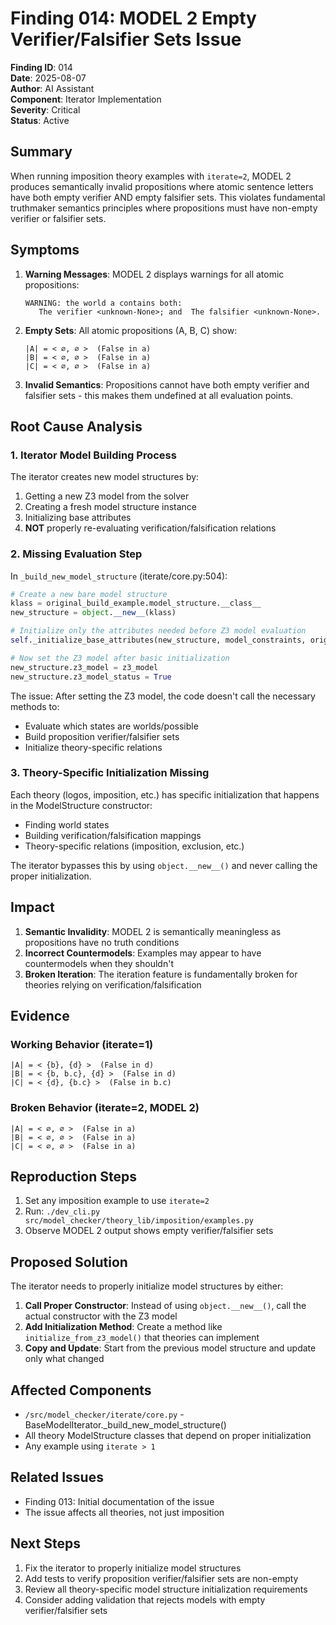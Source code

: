 # Finding 014: MODEL 2 Empty Verifier/Falsifier Sets Issue

**Finding ID**: 014  
**Date**: 2025-08-07  
**Author**: AI Assistant  
**Component**: Iterator Implementation  
**Severity**: Critical  
**Status**: Active

## Summary

When running imposition theory examples with `iterate=2`, MODEL 2 produces semantically invalid propositions where atomic sentence letters have both empty verifier AND empty falsifier sets. This violates fundamental truthmaker semantics principles where propositions must have non-empty verifier or falsifier sets.

## Symptoms

1. **Warning Messages**: MODEL 2 displays warnings for all atomic propositions:
   ```
   WARNING: the world a contains both:
      The verifier <unknown-None>; and  The falsifier <unknown-None>.
   ```

2. **Empty Sets**: All atomic propositions (A, B, C) show:
   ```
   |A| = < ∅, ∅ >  (False in a)
   |B| = < ∅, ∅ >  (False in a)
   |C| = < ∅, ∅ >  (False in a)
   ```

3. **Invalid Semantics**: Propositions cannot have both empty verifier and falsifier sets - this makes them undefined at all evaluation points.

## Root Cause Analysis

### 1. Iterator Model Building Process

The iterator creates new model structures by:
1. Getting a new Z3 model from the solver
2. Creating a fresh model structure instance
3. Initializing base attributes
4. **NOT** properly re-evaluating verification/falsification relations

### 2. Missing Evaluation Step

In `_build_new_model_structure` (iterate/core.py:504):
```python
# Create a new bare model structure 
klass = original_build_example.model_structure.__class__
new_structure = object.__new__(klass)

# Initialize only the attributes needed before Z3 model evaluation
self._initialize_base_attributes(new_structure, model_constraints, original_build_example.settings)

# Now set the Z3 model after basic initialization
new_structure.z3_model = z3_model
new_structure.z3_model_status = True
```

The issue: After setting the Z3 model, the code doesn't call the necessary methods to:
- Evaluate which states are worlds/possible
- Build proposition verifier/falsifier sets
- Initialize theory-specific relations

### 3. Theory-Specific Initialization Missing

Each theory (logos, imposition, etc.) has specific initialization that happens in the ModelStructure constructor:
- Finding world states
- Building verification/falsification mappings
- Theory-specific relations (imposition, exclusion, etc.)

The iterator bypasses this by using `object.__new__()` and never calling the proper initialization.

## Impact

1. **Semantic Invalidity**: MODEL 2 is semantically meaningless as propositions have no truth conditions
2. **Incorrect Countermodels**: Examples may appear to have countermodels when they shouldn't
3. **Broken Iteration**: The iteration feature is fundamentally broken for theories relying on verification/falsification

## Evidence

### Working Behavior (iterate=1)
```
|A| = < {b}, {d} >  (False in d)
|B| = < {b, b.c}, {d} >  (False in d)
|C| = < {d}, {b.c} >  (False in b.c)
```

### Broken Behavior (iterate=2, MODEL 2)
```
|A| = < ∅, ∅ >  (False in a)
|B| = < ∅, ∅ >  (False in a)
|C| = < ∅, ∅ >  (False in a)
```

## Reproduction Steps

1. Set any imposition example to use `iterate=2`
2. Run: `./dev_cli.py src/model_checker/theory_lib/imposition/examples.py`
3. Observe MODEL 2 output shows empty verifier/falsifier sets

## Proposed Solution

The iterator needs to properly initialize model structures by either:

1. **Call Proper Constructor**: Instead of using `object.__new__()`, call the actual constructor with the Z3 model
2. **Add Initialization Method**: Create a method like `initialize_from_z3_model()` that theories can implement
3. **Copy and Update**: Start from the previous model structure and update only what changed

## Affected Components

- `/src/model_checker/iterate/core.py` - BaseModelIterator._build_new_model_structure()
- All theory ModelStructure classes that depend on proper initialization
- Any example using `iterate > 1`

## Related Issues

- Finding 013: Initial documentation of the issue
- The issue affects all theories, not just imposition

## Next Steps

1. Fix the iterator to properly initialize model structures
2. Add tests to verify proposition verifier/falsifier sets are non-empty
3. Review all theory-specific model structure initialization requirements
4. Consider adding validation that rejects models with empty verifier/falsifier sets